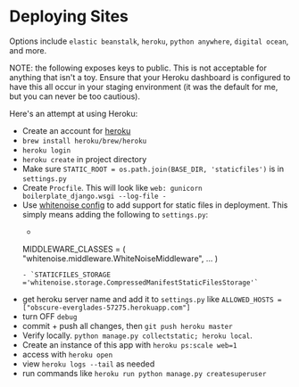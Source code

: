 # Deploying Sites

Options include `elastic beanstalk`, `heroku`, `python anywhere`,
`digital ocean`, and more.

NOTE: the following exposes keys to public. This is not acceptable for anything that isn't a toy. Ensure that your Heroku dashboard is configured to have this all occur in your staging environment (it was the default for me, but you can never be too cautious).


Here's an attempt at using Heroku:

- Create an account for [heroku](https://dashboard.heroku.com)
- `brew install heroku/brew/heroku`
- `heroku login`
- `heroku create` in project directory
- Make sure `STATIC_ROOT = os.path.join(BASE_DIR, 'staticfiles')` is in `settings.py`
- Create `Procfile`. This will look like `web: gunicorn boilerplate_django.wsgi --log-file -`
- Use [whitenoise config](https://devcenter.heroku.com/articles/django-assets) to add support for static files in deployment. This simply means adding the following to `settings.py`:
  - ```python
  MIDDLEWARE_CLASSES = (
    "whitenoise.middleware.WhiteNoiseMiddleware",
    ...
    )
    ```
  - `STATICFILES_STORAGE ='whitenoise.storage.CompressedManifestStaticFilesStorage'`
- get heroku server name and add it to `settings.py` like
`ALLOWED_HOSTS = ["obscure-everglades-57275.herokuapp.com"]`
- turn OFF `debug`
- commit + push all changes, then `git push heroku master`
- Verify locally. `python manage.py collectstatic; heroku local`.
- Create an instance of this app with `heroku ps:scale web=1`
- access with `heroku open`
- view `heroku logs --tail` as needed
- run commands like `heroku run python manage.py createsuperuser`
